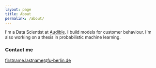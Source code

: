 ```yaml
---
layout: page
title: About
permalink: /about/
---
```


I'm a Data Scientist at [Audible](https://audible.com). I build models for customer behaviour. I'm also working on a thesis in probabilistic machine learning.

### Contact me
firstname.lastname@fu-berlin.de
